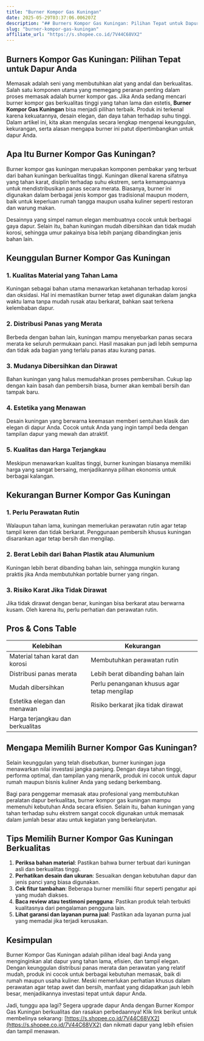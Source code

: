 ```yaml
---
title: "Burner Kompor Gas Kuningan"
date: 2025-05-29T03:37:06.006207Z
description: "## Burners Kompor Gas Kuningan: Pilihan Tepat untuk Dapur Anda..."
slug: "burner-kompor-gas-kuningan"
affiliate_url: "https://s.shopee.co.id/7V44C68VX2"
---
```

## Burners Kompor Gas Kuningan: Pilihan Tepat untuk Dapur Anda

Memasak adalah seni yang membutuhkan alat yang andal dan berkualitas. Salah satu komponen utama yang memegang peranan penting dalam proses memasak adalah burner kompor gas. Jika Anda sedang mencari burner kompor gas berkualitas tinggi yang tahan lama dan estetis, **Burner Kompor Gas Kuningan** bisa menjadi pilihan terbaik. Produk ini terkenal karena kekuatannya, desain elegan, dan daya tahan terhadap suhu tinggi. Dalam artikel ini, kita akan mengulas secara lengkap mengenai keunggulan, kekurangan, serta alasan mengapa burner ini patut dipertimbangkan untuk dapur Anda.

## Apa Itu Burner Kompor Gas Kuningan?

Burner kompor gas kuningan merupakan komponen pembakar yang terbuat dari bahan kuningan berkualitas tinggi. Kuningan dikenal karena sifatnya yang tahan karat, disiplin terhadap suhu ekstrem, serta kemampuannya untuk mendistribusikan panas secara merata. Biasanya, burner ini digunakan dalam berbagai jenis kompor gas tradisional maupun modern, baik untuk keperluan rumah tangga maupun usaha kuliner seperti restoran dan warung makan.

Desainnya yang simpel namun elegan membuatnya cocok untuk berbagai gaya dapur. Selain itu, bahan kuningan mudah dibersihkan dan tidak mudah korosi, sehingga umur pakainya bisa lebih panjang dibandingkan jenis bahan lain.

## Keunggulan Burner Kompor Gas Kuningan

### 1. **Kualitas Material yang Tahan Lama**

Kuningan sebagai bahan utama menawarkan ketahanan terhadap korosi dan oksidasi. Hal ini memastikan burner tetap awet digunakan dalam jangka waktu lama tanpa mudah rusak atau berkarat, bahkan saat terkena kelembaban dapur.

### 2. **Distribusi Panas yang Merata**

Berbeda dengan bahan lain, kuningan mampu menyebarkan panas secara merata ke seluruh permukaan panci. Hasil masakan pun jadi lebih sempurna dan tidak ada bagian yang terlalu panas atau kurang panas.

### 3. **Mudanya Dibersihkan dan Dirawat**

Bahan kuningan yang halus memudahkan proses pembersihan. Cukup lap dengan kain basah dan pembersih biasa, burner akan kembali bersih dan tampak baru.

### 4. **Estetika yang Menawan**

Desain kuningan yang berwarna keemasan memberi sentuhan klasik dan elegan di dapur Anda. Cocok untuk Anda yang ingin tampil beda dengan tampilan dapur yang mewah dan atraktif.

### 5. **Kualitas dan Harga Terjangkau**

Meskipun menawarkan kualitas tinggi, burner kuningan biasanya memiliki harga yang sangat bersaing, menjadikannya pilihan ekonomis untuk berbagai kalangan.

## Kekurangan Burner Kompor Gas Kuningan

### 1. **Perlu Perawatan Rutin**

Walaupun tahan lama, kuningan memerlukan perawatan rutin agar tetap tampil keren dan tidak berkarat. Penggunaan pembersih khusus kuningan disarankan agar tetap bersih dan mengilap.

### 2. **Berat Lebih dari Bahan Plastik atau Alumunium**

Kuningan lebih berat dibanding bahan lain, sehingga mungkin kurang praktis jika Anda membutuhkan portable burner yang ringan.

### 3. **Risiko Karat Jika Tidak Dirawat**

Jika tidak dirawat dengan benar, kuningan bisa berkarat atau berwarna kusam. Oleh karena itu, perlu perhatian dan perawatan rutin.

## Pros & Cons Table

| Kelebihan                                     | Kekurangan                                          |
|------------------------------------------------|------------------------------------------------------|
| Material tahan karat dan korosi               | Membutuhkan perawatan rutin                        |
| Distribusi panas merata                        | Lebih berat dibanding bahan lain                   |
| Mudah dibersihkan                              | Perlu penanganan khusus agar tetap mengilap       |
| Estetika elegan dan menawan                    | Risiko berkarat jika tidak dirawat                 |
| Harga terjangkau dan berkualitas               |                                                                 |

## Mengapa Memilih Burner Kompor Gas Kuningan?

Selain keunggulan yang telah disebutkan, burner kuningan juga menawarkan nilai investasi jangka panjang. Dengan daya tahan tinggi, performa optimal, dan tampilan yang menarik, produk ini cocok untuk dapur rumah maupun bisnis kuliner Anda yang sedang berkembang.

Bagi para penggemar memasak atau profesional yang membutuhkan peralatan dapur berkualitas, burner kompor gas kuningan mampu memenuhi kebutuhan Anda secara efisien. Selain itu, bahan kuningan yang tahan terhadap suhu ekstrem sangat cocok digunakan untuk memasak dalam jumlah besar atau untuk kegiatan yang berkelanjutan.

## Tips Memilih Burner Kompor Gas Kuningan Berkualitas

1. **Periksa bahan material**: Pastikan bahwa burner terbuat dari kuningan asli dan berkualitas tinggi.
2. **Perhatikan desain dan ukuran**: Sesuaikan dengan kebutuhan dapur dan jenis panci yang biasa digunakan.
3. **Cek fitur tambahan**: Beberapa burner memiliki fitur seperti pengatur api yang mudah diakses.
4. **Baca review atau testimoni pengguna**: Pastikan produk telah terbukti kualitasnya dari pengalaman pengguna lain.
5. **Lihat garansi dan layanan purna jual**: Pastikan ada layanan purna jual yang memadai jika terjadi kerusakan.

## Kesimpulan

Burner Kompor Gas Kuningan adalah pilihan ideal bagi Anda yang menginginkan alat dapur yang tahan lama, efisien, dan tampil elegan. Dengan keunggulan distribusi panas merata dan perawatan yang relatif mudah, produk ini cocok untuk berbagai kebutuhan memasak, baik di rumah maupun usaha kuliner. Meski memerlukan perhatian khusus dalam perawatan agar tetap awet dan bersih, manfaat yang didapatkan jauh lebih besar, menjadikannya investasi tepat untuk dapur Anda.

Jadi, tunggu apa lagi? Segera upgrade dapur Anda dengan Burner Kompor Gas Kuningan berkualitas dan rasakan perbedaannya! Klik link berikut untuk membelinya sekarang: [https://s.shopee.co.id/7V44C68VX2](https://s.shopee.co.id/7V44C68VX2) dan nikmati dapur yang lebih efisien dan tampil menawan.
